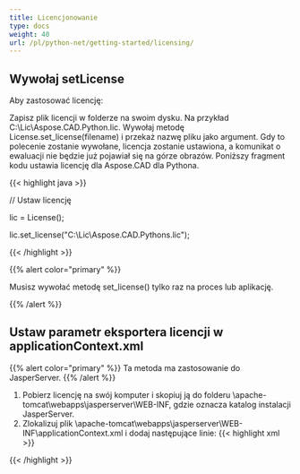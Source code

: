 ```yaml
---
title: Licencjonowanie
type: docs
weight: 40
url: /pl/python-net/getting-started/licensing/
---
```

## **Wywołaj setLicense**
Aby zastosować licencję:

Zapisz plik licencji w folderze na swoim dysku. Na przykład C:\Lic\Aspose.CAD.Python.lic.
Wywołaj metodę License.set_license(filename) i przekaż nazwę pliku jako argument. Gdy to polecenie zostanie wywołane, licencja zostanie ustawiona, a komunikat o ewaluacji nie będzie już pojawiał się na górze obrazów.
Poniższy fragment kodu ustawia licencję dla Aspose.CAD dla Pythona.

{{< highlight java >}}

// Ustaw licencję

lic = License();

lic.set_license("C:\Lic\Aspose.CAD.Pythons.lic");

{{< /highlight >}}

{{% alert color="primary" %}}

Musisz wywołać metodę set_license() tylko raz na proces lub aplikację.

{{% /alert %}}

## **Ustaw parametr eksportera licencji w applicationContext.xml**
{{% alert color="primary" %}}
Ta metoda ma zastosowanie do JasperServer.
{{% /alert %}}
1. Pobierz licencję na swój komputer i skopiuj ją do folderu \apache-tomcat\webapps\jasperserver\WEB-INF, gdzie oznacza katalog instalacji JasperServer.
2. Zlokalizuj plik \apache-tomcat\webapps\jasperserver\WEB-INF\applicationContext.xml i dodaj następujące linie:
{{< highlight xml >}}
<bean id="jpgExportParameters" class="com.aspose.cad.pythons.jpg.ASJpegExportParametersBean">
    <property name="license" value="C:\jasperserver-7.6\apache-tomcat\webapps\jasperserver\WEB-INFAspose.CAD.Pythons.lic"/>
</bean>
{{< /highlight >}}
